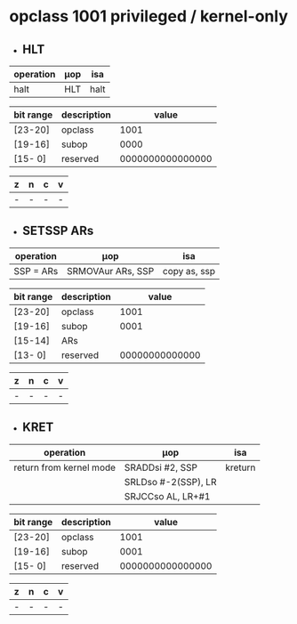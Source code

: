 # opclass 1001 privileged / kernel-only

- ## HLT

| operation | µop | isa  |
|-----------|-----|------|
| halt      | HLT | halt |

| bit range | description | value            |
|-----------|-------------|------------------|
| [23-20]   | opclass     | 1001             |
| [19-16]   | subop       | 0000             |
| [15- 0]   | reserved    | 0000000000000000 |

| z | n | c | v |
|---|---|---|---|
| - | - | - | - |

- ## SETSSP ARs

| operation | µop               | isa          |
|-----------|-------------------|--------------|
| SSP = ARs | SRMOVAur ARs, SSP | copy as, ssp |

| bit range | description | value          |
|-----------|-------------|----------------|
| [23-20]   | opclass     | 1001           |
| [19-16]   | subop       | 0001           |
| [15-14]   | ARs         |                |
| [13- 0]   | reserved    | 00000000000000 |

| z | n | c | v |
|---|---|---|---|
| - | - | - | - |

- ## KRET

| operation               | µop                  | isa     |
|-------------------------|----------------------|---------|
| return from kernel mode | SRADDsi #2, SSP      | kreturn |
|                         | SRLDso  #-2(SSP), LR |         |
|                         | SRJCCso AL, LR+#1    |         |

| bit range | description | value            |
|-----------|-------------|------------------|
| [23-20]   | opclass     | 1001             |
| [19-16]   | subop       | 0001             |
| [15- 0]   | reserved    | 0000000000000000 |

| z | n | c | v |
|---|---|---|---|
| - | - | - | - |
